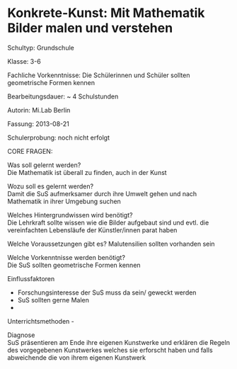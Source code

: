 Konkrete-Kunst: Mit Mathematik Bilder malen und verstehen
========================================================

Schultyp:	Grundschule

Klasse:	3-6

Fachliche Vorkenntnisse:	Die Schülerinnen und Schüler sollten geometrische Formen kennen

Bearbeitungsdauer:	~ 4 Schulstunden

Autorin:	Mi.Lab Berlin

Fassung:	2013-08-21

Schulerprobung:	noch nicht erfolgt

	
CORE FRAGEN:

Was soll gelernt werden?	
Die Mathematik ist überall zu finden, auch in der Kunst

Wozu soll es gelernt werden?	
Damit die SuS aufmerksamer durch ihre Umwelt gehen und nach Mathematik in ihrer Umgebung suchen

Welches Hintergrundwissen wird benötigt?	
Die Lehrkraft sollte wissen wie die Bilder aufgebaut sind und evtl. die vereinfachten Lebensläufe der Künstler/innen parat haben

Welche Voraussetzungen gibt es?	
Malutensilien sollten vorhanden sein

Welche Vorkenntnisse werden benötigt?	
Die SuS sollten geometrische Formen kennen

Einflussfaktoren	
- Forschungsinteresse der SuS muss da sein/ geweckt werden
- SuS sollten gerne Malen
- 
Unterrichtsmethoden	-

Diagnose	
SuS präsentieren am Ende ihre eigenen Kunstwerke und erklären die Regeln des vorgegebenen Kunstwerkes welches sie erforscht haben und falls abweichende die von ihrem eigenen Kunstwerk
